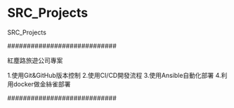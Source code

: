# SRC_Projects
SRC_Projects

############################

紅塵路旅遊公司專案

1.使用Git&GitHub版本控制
2.使用CI/CD開發流程
3.使用Ansible自動化部署
4.利用docker做金絲雀部署

############################
